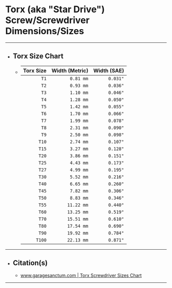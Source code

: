 <!-- https://github.com/mcavallo-git/Coding/blob/main/hardware/screws-screwdrivers/torx-star-drive_dimensions-sizes.md -->

# Torx (aka "Star Drive") Screw/Screwdriver Dimensions/Sizes

***

- ## Torx Size Chart
  - | Torx Size | Width (Metric) | Width (SAE) |
    | --------: | -------------: | ----------: |
    |      `T1` |      `0.81 mm` |    `0.031"` |
    |      `T2` |      `0.93 mm` |    `0.036"` |
    |      `T3` |      `1.10 mm` |    `0.046"` |
    |      `T4` |      `1.28 mm` |    `0.050"` |
    |      `T5` |      `1.42 mm` |    `0.055"` |
    |      `T6` |      `1.70 mm` |    `0.066"` |
    |      `T7` |      `1.99 mm` |    `0.078"` |
    |      `T8` |      `2.31 mm` |    `0.090"` |
    |      `T9` |      `2.50 mm` |    `0.098"` |
    |     `T10` |      `2.74 mm` |    `0.107"` |
    |     `T15` |      `3.27 mm` |    `0.128"` |
    |     `T20` |      `3.86 mm` |    `0.151"` |
    |     `T25` |      `4.43 mm` |    `0.173"` |
    |     `T27` |      `4.99 mm` |    `0.195"` |
    |     `T30` |      `5.52 mm` |    `0.216"` |
    |     `T40` |      `6.65 mm` |    `0.260"` |
    |     `T45` |      `7.82 mm` |    `0.306"` |
    |     `T50` |      `8.83 mm` |    `0.346"` |
    |     `T55` |     `11.22 mm` |    `0.440"` |
    |     `T60` |     `13.25 mm` |    `0.519"` |
    |     `T70` |     `15.51 mm` |    `0.610"` |
    |     `T80` |     `17.54 mm` |    `0.690"` |
    |     `T90` |     `19.92 mm` |    `0.784"` |
    |    `T100` |     `22.13 mm` |    `0.871"` |

***

- ## Citation(s)
  - [www.garagesanctum.com | Torx Screwdriver Sizes Chart](https://www.garagesanctum.com/size-chart/screwdriver-sizes-chart/#ftoc-heading-5)

***
